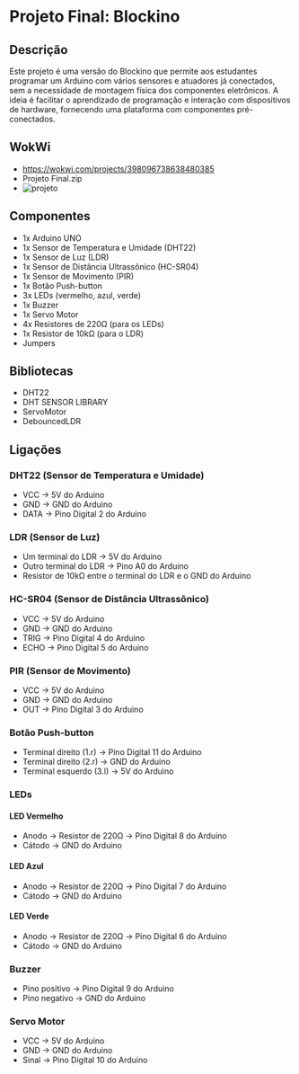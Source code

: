 # Projeto Final: Blockino

## Descrição

Este projeto é uma versão do Blockino que permite aos estudantes programar um Arduino com vários sensores e atuadores já conectados, sem a necessidade de montagem física dos componentes eletrônicos. A ideia é facilitar o aprendizado de programação e interação com dispositivos de hardware, fornecendo uma plataforma com componentes pré-conectados.

## WokWi

- https://wokwi.com/projects/398096738638480385
- Projeto Final.zip
- ![projeto](https://i.imgur.com/gX9QieJ.png)

## Componentes

- 1x Arduino UNO
- 1x Sensor de Temperatura e Umidade (DHT22)
- 1x Sensor de Luz (LDR)
- 1x Sensor de Distância Ultrassônico (HC-SR04)
- 1x Sensor de Movimento (PIR)
- 1x Botão Push-button
- 3x LEDs (vermelho, azul, verde)
- 1x Buzzer
- 1x Servo Motor
- 4x Resistores de 220Ω (para os LEDs)
- 1x Resistor de 10kΩ (para o LDR)
- Jumpers

## Bibliotecas

- DHT22
- DHT SENSOR LIBRARY
- ServoMotor
- DebouncedLDR

## Ligações

### DHT22 (Sensor de Temperatura e Umidade)

- VCC -> 5V do Arduino
- GND -> GND do Arduino
- DATA -> Pino Digital 2 do Arduino

### LDR (Sensor de Luz)

- Um terminal do LDR -> 5V do Arduino
- Outro terminal do LDR -> Pino A0 do Arduino
- Resistor de 10kΩ entre o terminal do LDR e o GND do Arduino

### HC-SR04 (Sensor de Distância Ultrassônico)

- VCC -> 5V do Arduino
- GND -> GND do Arduino
- TRIG -> Pino Digital 4 do Arduino
- ECHO -> Pino Digital 5 do Arduino

### PIR (Sensor de Movimento)

- VCC -> 5V do Arduino
- GND -> GND do Arduino
- OUT -> Pino Digital 3 do Arduino

### Botão Push-button

- Terminal direito (1.r) -> Pino Digital 11 do Arduino
- Terminal direito (2.r) -> GND do Arduino
- Terminal esquerdo (3.l) -> 5V do Arduino

### LEDs

#### LED Vermelho

- Anodo -> Resistor de 220Ω -> Pino Digital 8 do Arduino
- Cátodo -> GND do Arduino

#### LED Azul

- Anodo -> Resistor de 220Ω -> Pino Digital 7 do Arduino
- Cátodo -> GND do Arduino

#### LED Verde

- Anodo -> Resistor de 220Ω -> Pino Digital 6 do Arduino
- Cátodo -> GND do Arduino

### Buzzer

- Pino positivo -> Pino Digital 9 do Arduino
- Pino negativo -> GND do Arduino

### Servo Motor

- VCC -> 5V do Arduino
- GND -> GND do Arduino
- Sinal -> Pino Digital 10 do Arduino
